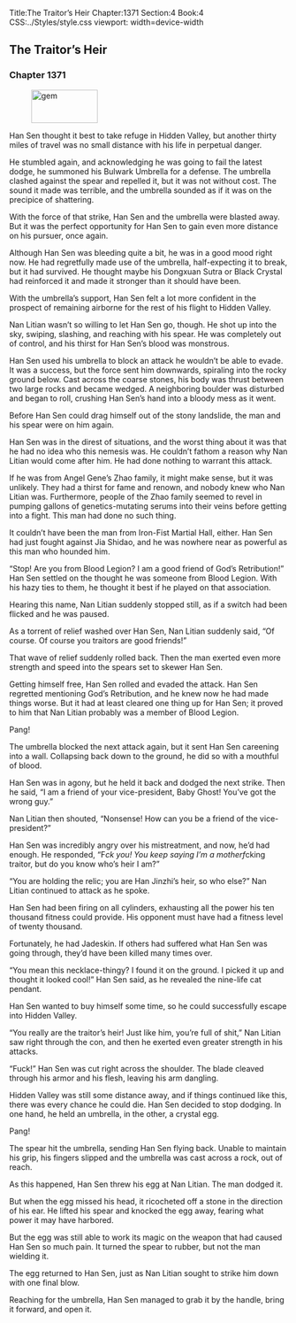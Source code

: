 Title:The Traitor’s Heir 
Chapter:1371 
Section:4 
Book:4 
CSS:../Styles/style.css 
viewport: width=device-width
  
## The Traitor’s Heir
### Chapter 1371
  
<figure>
	<img src="../Images/gem.gif" alt="gem" id="gem" width="120" height="60" />
</figure>
  

  
Han Sen thought it best to take refuge in Hidden Valley, but another thirty miles of travel was no small distance with his life in perpetual danger.

He stumbled again, and acknowledging he was going to fail the latest dodge, he summoned his Bulwark Umbrella for a defense. The umbrella clashed against the spear and repelled it, but it was not without cost. The sound it made was terrible, and the umbrella sounded as if it was on the precipice of shattering.

With the force of that strike, Han Sen and the umbrella were blasted away. But it was the perfect opportunity for Han Sen to gain even more distance on his pursuer, once again.

Although Han Sen was bleeding quite a bit, he was in a good mood right now. He had regretfully made use of the umbrella, half-expecting it to break, but it had survived. He thought maybe his Dongxuan Sutra or Black Crystal had reinforced it and made it stronger than it should have been.

With the umbrella’s support, Han Sen felt a lot more confident in the prospect of remaining airborne for the rest of his flight to Hidden Valley.

Nan Litian wasn’t so willing to let Han Sen go, though. He shot up into the sky, swiping, slashing, and reaching with his spear. He was completely out of control, and his thirst for Han Sen’s blood was monstrous.

Han Sen used his umbrella to block an attack he wouldn’t be able to evade. It was a success, but the force sent him downwards, spiraling into the rocky ground below. Cast across the coarse stones, his body was thrust between two large rocks and became wedged. A neighboring boulder was disturbed and began to roll, crushing Han Sen’s hand into a bloody mess as it went.

Before Han Sen could drag himself out of the stony landslide, the man and his spear were on him again.

Han Sen was in the direst of situations, and the worst thing about it was that he had no idea who this nemesis was. He couldn’t fathom a reason why Nan Litian would come after him. He had done nothing to warrant this attack.

If he was from Angel Gene’s Zhao family, it might make sense, but it was unlikely. They had a thirst for fame and renown, and nobody knew who Nan Litian was. Furthermore, people of the Zhao family seemed to revel in pumping gallons of genetics-mutating serums into their veins before getting into a fight. This man had done no such thing.

It couldn’t have been the man from Iron-Fist Martial Hall, either. Han Sen had just fought against Jia Shidao, and he was nowhere near as powerful as this man who hounded him.

“Stop! Are you from Blood Legion? I am a good friend of God’s Retribution!” Han Sen settled on the thought he was someone from Blood Legion. With his hazy ties to them, he thought it best if he played on that association.

Hearing this name, Nan Litian suddenly stopped still, as if a switch had been flicked and he was paused.

As a torrent of relief washed over Han Sen, Nan Litian suddenly said, “Of course. Of course you traitors are good friends!”

That wave of relief suddenly rolled back. Then the man exerted even more strength and speed into the spears set to skewer Han Sen.

Getting himself free, Han Sen rolled and evaded the attack. Han Sen regretted mentioning God’s Retribution, and he knew now he had made things worse. But it had at least cleared one thing up for Han Sen; it proved to him that Nan Litian probably was a member of Blood Legion.

Pang!

The umbrella blocked the next attack again, but it sent Han Sen careening into a wall. Collapsing back down to the ground, he did so with a mouthful of blood.

Han Sen was in agony, but he held it back and dodged the next strike. Then he said, “I am a friend of your vice-president, Baby Ghost! You’ve got the wrong guy.”

Nan Litian then shouted, “Nonsense! How can you be a friend of the vice-president?”

Han Sen was incredibly angry over his mistreatment, and now, he’d had enough. He responded, “F*ck you! You keep saying I’m a motherf*cking traitor, but do you know who’s heir I am?”

“You are holding the relic; you are Han Jinzhi’s heir, so who else?” Nan Litian continued to attack as he spoke.

Han Sen had been firing on all cylinders, exhausting all the power his ten thousand fitness could provide. His opponent must have had a fitness level of twenty thousand.

Fortunately, he had Jadeskin. If others had suffered what Han Sen was going through, they’d have been killed many times over.

“You mean this necklace-thingy? I found it on the ground. I picked it up and thought it looked cool!” Han Sen said, as he revealed the nine-life cat pendant.

Han Sen wanted to buy himself some time, so he could successfully escape into Hidden Valley.

“You really are the traitor’s heir! Just like him, you’re full of shit,” Nan Litian saw right through the con, and then he exerted even greater strength in his attacks.

“Fuck!” Han Sen was cut right across the shoulder. The blade cleaved through his armor and his flesh, leaving his arm dangling.

Hidden Valley was still some distance away, and if things continued like this, there was every chance he could die. Han Sen decided to stop dodging. In one hand, he held an umbrella, in the other, a crystal egg.

Pang!

The spear hit the umbrella, sending Han Sen flying back. Unable to maintain his grip, his fingers slipped and the umbrella was cast across a rock, out of reach.

As this happened, Han Sen threw his egg at Nan Litian. The man dodged it.

But when the egg missed his head, it ricocheted off a stone in the direction of his ear. He lifted his spear and knocked the egg away, fearing what power it may have harbored.

But the egg was still able to work its magic on the weapon that had caused Han Sen so much pain. It turned the spear to rubber, but not the man wielding it.

The egg returned to Han Sen, just as Nan Litian sought to strike him down with one final blow.

Reaching for the umbrella, Han Sen managed to grab it by the handle, bring it forward, and open it.